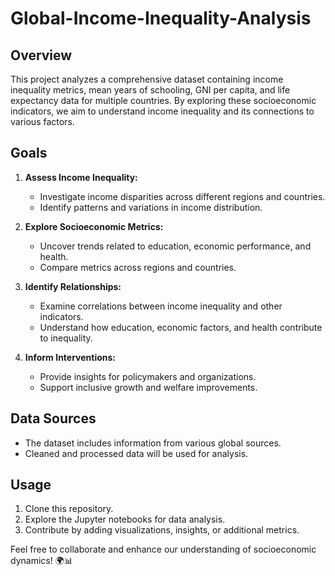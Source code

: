 # Global-Income-Inequality-Analysis

## Overview
This project analyzes a comprehensive dataset containing income inequality metrics, mean years of schooling, GNI per capita, and life expectancy data for multiple countries. By exploring these socioeconomic indicators, we aim to understand income inequality and its connections to various factors.

## Goals
1. **Assess Income Inequality:**
   - Investigate income disparities across different regions and countries.
   - Identify patterns and variations in income distribution.

2. **Explore Socioeconomic Metrics:**
   - Uncover trends related to education, economic performance, and health.
   - Compare metrics across regions and countries.

3. **Identify Relationships:**
   - Examine correlations between income inequality and other indicators.
   - Understand how education, economic factors, and health contribute to inequality.

4. **Inform Interventions:**
   - Provide insights for policymakers and organizations.
   - Support inclusive growth and welfare improvements.

## Data Sources
- The dataset includes information from various global sources.
- Cleaned and processed data will be used for analysis.

## Usage
1. Clone this repository.
2. Explore the Jupyter notebooks for data analysis.
3. Contribute by adding visualizations, insights, or additional metrics.

Feel free to collaborate and enhance our understanding of socioeconomic dynamics! 🌍📊
